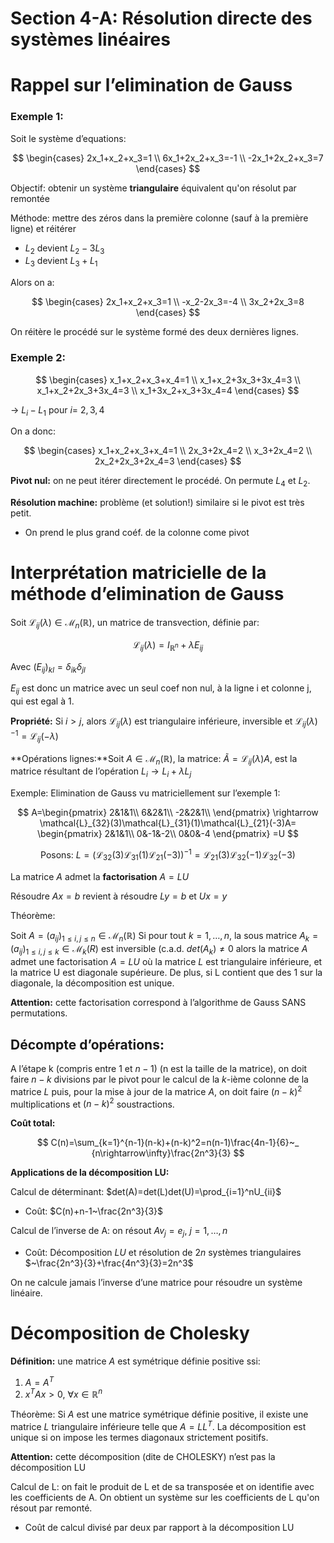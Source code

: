 # Section 4-A: Résolution directe des systèmes linéaires

# Rappel sur l’elimination de Gauss

### Exemple 1:

Soit le système d’equations:

$$
\begin{cases}
2x_1+x_2+x_3=1
\\
6x_1+2x_2+x_3=-1
\\
-2x_1+2x_2+x_3=7
\end{cases}
$$

Objectif: obtenir un système **triangulaire** équivalent qu'on résolut par remontée

Méthode: mettre des zéros dans la première colonne (sauf à la première ligne) et réitérer

- $L_2$ devient $L_2-3L_3$
- $L_3$ devient $L_3+L_1$

Alors on a:

$$
\begin{cases}
2x_1+x_2+x_3=1
\\
-x_2-2x_3=-4
\\
3x_2+2x_3=8
\end{cases}
$$

On réitère le procédé sur le système formé des deux dernières lignes.

### Exemple 2:

$$
\begin{cases}
x_1+x_2+x_3+x_4=1
\\
x_1+x_2+3x_3+3x_4=3
\\
x_1+x_2+2x_3+3x_4=3
\\
x_1+3x_2+x_3+3x_4=4
\end{cases}
$$

→ $L_i - L_1$ pour $i=\  2,3,4$

On a donc:

$$
\begin{cases}
x_1+x_2+x_3+x_4=1
\\
2x_3+2x_4=2
\\
x_3+2x_4=2
\\
2x_2+2x_3+2x_4=3
\end{cases}
$$

**Pivot nul:** on ne peut itérer directement le procédé. On permute $L_4$ et $L_2$.

**Résolution machine:** problème (et solution!) similaire si le pivot est très petit. 

- On prend le plus grand coéf. de la    colonne come pivot

# Interprétation matricielle de la méthode d’elimination de Gauss

Soit $\mathcal{L}_{ij}(\lambda)\in\mathcal{M}_n(\mathbb{R})$, un matrice de transvection, définie par:

$$
\mathcal{L}_{ij}(\lambda) = I_{\mathbb{R}^n}+\lambda E_{ij}
$$

Avec $(E_{ij})_{kl}=\delta_{ik}\delta_{jl}$

$E_{ij}$ est donc un matrice avec un seul coef non nul, à la ligne i et colonne j, qui est egal à 1.

**Propriété:** Si $i>j$, alors $\mathcal{L}_{ij}(\lambda)$ est triangulaire inférieure, inversible et $\mathcal{L}_{ij}(\lambda)^{-1}=\mathcal{L}_{ij}(-\lambda)$

**Opérations lignes:**Soit $A\in\mathcal{M}_n(\mathbb{R})$, la matrice: $\tilde{A}=\mathcal{L}_{ij}(\lambda)A$, est la matrice résultant de l’opération $L_i \rightarrow L_i+\lambda L_j$ 

Exemple: Elimination de Gauss vu matriciellement sur l’exemple 1:

$$
A=\begin{pmatrix}
2&1&1\\
6&2&1\\
-2&2&1\\
\end{pmatrix}
\rightarrow \mathcal{L}_{32}(3)\mathcal{L}_{31}(1)\mathcal{L}_{21}(-3)A=
\begin{pmatrix}
2&1&1\\
0&-1&-2\\
0&0&-4
\end{pmatrix}
=U
$$

$$
\mathrm{Posons:}\  L=(\mathcal{L}_{32}(3)\mathcal{L}_{31}(1)\mathcal{L}_{21}(-3))^{-1}=\mathcal{L}_{21}(3)\mathcal{L}_{32}(-1)\mathcal{L}_{32}(-3)
$$

La matrice $A$ admet la **factorisation** $A=LU$

Résoudre $Ax=b$ revient à résoudre $Ly=b$ et $Ux=y$

Théorème:

Soit $A=(a_{ij})_{1\leq i,j\leq n}\in\mathcal{M}_n(\mathbb{R})$ Si pour tout $k=1,\dots,n$, la sous matrice $A_k=(a_{ij})_{1\leq i,j\leq k} \in \mathcal{M}_k(R)$ est inversible (c.a.d. $det(A_k)\neq 0$ alors la matrice $A$ admet une factorisation $A=LU$ où la matrice $L$ est triangulaire inférieure, et la matrice U est diagonale supérieure. De plus, si L contient que des 1 sur la diagonale, la décomposition est unique.

**Attention:** cette factorisation correspond à l’algorithme de Gauss SANS permutations.

## Décompte d’opérations:

A l’étape k (compris entre $1$ et $n-1$) (n est la taille de la matrice), on doit faire $n-k$ divisions par le pivot pour le calcul de la $k$-ième colonne de la matrice $L$ puis, pour la mise à jour de la matrice $A$, on doit faire $(n-k)^2$ multiplications et $(n-k)^2$ soustractions.

**Coût total:**

$$
C(n)=\sum_{k=1}^{n-1}(n-k)+(n-k)^2=n(n-1)\frac{4n-1}{6}~_ {n\rightarrow\infty}\frac{2n^3}{3}
$$

**Applications de la décomposition LU:**

Calcul de déterminant: $det(A)=det(L)det(U)=\prod_{i=1}^nU_{ii}$

- Coût: $C(n)+n-1~\frac{2n^3}{3}$

Calcul de l’inverse de A: on résout $Av_j=e_j,\  j=1,\dots,n$

- Coût: Décomposition $LU$ et résolution de $2n$ systèmes triangulaires $~\frac{2n^3}{3}+\frac{4n^3}{3}=2n^3$

On ne calcule jamais l’inverse d’une matrice pour résoudre un système linéaire.

# Décomposition de Cholesky

**Définition:** une matrice $A$ est symétrique définie positive ssi:

1. $A=A^T$
2. $x^TAx>0,\ \forall x\in \mathbb{R}^n$

Théorème: Si $A$ est une matrice symétrique définie positive, il existe une matrice $L$ triangulaire inférieure telle que $A=LL^T$. La décomposition est unique si on impose les termes diagonaux strictement positifs.

**Attention:** cette décomposition (dite de CHOLESKY) n’est pas la décomposition LU

Calcul de L: on fait le produit de L et de sa transposée et on identifie avec les coefficients de A. On obtient un système sur les coefficients de L qu'on résout par remonté.

- Coût de calcul divisé par deux par rapport à la décomposition LU
